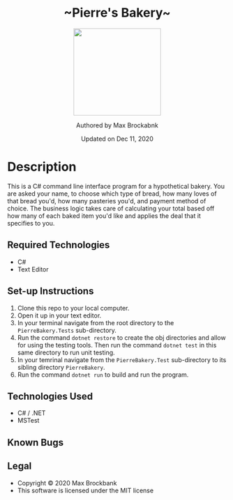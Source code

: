 <h1 align="center">~Pierre's Bakery~</h1>
<div align="center">
<img src="https://github.com/MaxBrockbank.png" width="200px" height="auto" >
</div>
<p align="center">Authored by Max Brockabnk</p>
<p align="center">Updated on Dec 11, 2020</p>

# Description

This is a C# command line interface program for a hypothetical bakery. You are asked your name, to choose which type of bread, how many loves of that bread you'd, how many pasteries you'd, and payment method of choice. The business logic takes care of calculating your total based off how many of each baked item you'd like and applies the deal that it specifies to you. 

## Required Technologies
* C#
* Text Editor

## Set-up Instructions
1. Clone this repo to your local computer.
2. Open it up in your text editor.
3. In your terminal navigate from the root directory to the `PierreBakery.Tests` sub-directory.
4. Run the command `dotnet restore` to create the obj directories and allow for using the testing tools. Then run the command `dotnet test` in this same directory to run unit testing.
5. In your temrinal navigate from the `PierreBakery.Test` sub-directory to its sibling directory `PierreBakery`.
6. Run the command `dotnet run` to build and run the program.

## Technologies Used
* C# / .NET
* MSTest


## Known Bugs

## Legal
* Copyright © 2020 Max Brockbank
* This software is licensed under the MIT license